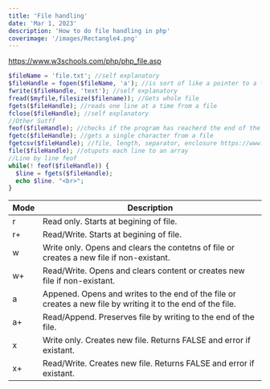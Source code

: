 ```yaml
---
title: 'File handling'
date: 'Mar 1, 2023'
description: 'How to do file handling in php'
coverimage: '/images/Rectangle4.png'
---
```


https://www.w3schools.com/php/php_file.asp

``` php
$fileName = 'file.txt'; //self explanatory
$fileHandle = fopen($fileName, 'a'); //is sort of like a pointer to a file
fwrite($fileHandle, 'text'); //self explanatory
fread($myfile,filesize($filename)); //Gets whole file
fgets($fileHandle); //reads one line at a time from a file
fclose($fileHandle); //self explanatory
//Other Sutff
feof($fileHandle); //checks if the program has reacherd the end of the file
fgetc($fileHandle); //gets a single character from a file
fgetcsv($fileHandle); //file, length, separator, enclosure https://www.w3schools.com/php/func_filesystem_fgetcsv.asp
file($fileHandle); //otuputs each line to an array
//Line by line feof
while(! feof($fileHandle)) {
  $line = fgets($fileHandle);
  echo $line. "<br>";
}
```

|Mode|Description| 
|-|-| 
|r|Read only. Starts at begining of file.|
|r+|Read/Write. Starts at begining of file.|
|w|Write only. Opens and clears the contetns of file or creates a new file if non-existant.|
|w+|Read/Write. Opens and clears content or creates new file if non-existant.|
|a|Appened. Opens and writes to the end of the file or creates a new file by writing it to the end of the file.| 
|a+|Read/Append. Preserves file by writing to the end of the file.|
|x|Write only. Creates new file. Returns FALSE and error if existant.|
|x+|Read/Write. Creates new file. Returns FALSE and error if existant.|
